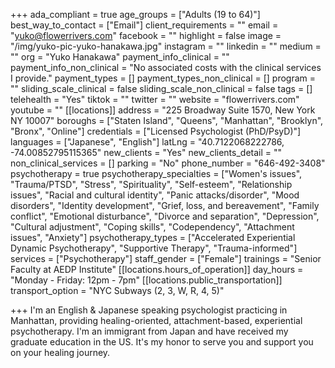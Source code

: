 +++
ada_compliant = true
age_groups = ["Adults (19 to 64)"]
best_way_to_contact = ["Email"]
client_requirements = ""
email = "yuko@flowerrivers.com"
facebook = ""
highlight = false
image = "/img/yuko-pic-yuko-hanakawa.jpg"
instagram = ""
linkedin = ""
medium = ""
org = "Yuko Hanakawa"
payment_info_clinical = ""
payment_info_non_clinical = "No associated costs with the clinical services I provide."
payment_types = []
payment_types_non_clinical = []
program = ""
sliding_scale_clinical = false
sliding_scale_non_clinical = false
tags = []
telehealth = "Yes"
tiktok = ""
twitter = ""
website = "flowerrivers.com"
youtube = ""
[[locations]]
address = "225 Broadway Suite 1570, New York NY 10007"
boroughs = ["Staten Island", "Queens", "Manhattan", "Brooklyn", "Bronx", "Online"]
credentials = ["Licensed Psychologist (PhD/PsyD)"]
languages = ["Japanese", "English"]
latLng = "40.7122068222786, -74.00852795115365"
new_clients = "Yes"
new_clients_detail = ""
non_clinical_services = []
parking = "No"
phone_number = "646-492-3408"
psychotherapy = true
psychotherapy_specialties = ["Women's issues", "Trauma/PTSD", "Stress", "Spirituality", "Self-esteem", "Relationship issues", "Racial and cultural identity", "Panic attacks/disorder", "Mood disorders", "Identity development", "Grief, loss, and bereavement", "Family conflict", "Emotional disturbance", "Divorce and separation", "Depression", "Cultural adjustment", "Coping skills", "Codependency", "Attachment issues", "Anxiety"]
psychotherapy_types = ["Accelerated Experiential Dynamic Psychotherapy", "Supportive Therapy", "Trauma-informed"]
services = ["Psychotherapy"]
staff_gender = ["Female"]
trainings = "Senior Faculty at AEDP Institute"
[[locations.hours_of_operation]]
day_hours = "Monday - Friday: 12pm - 7pm"
[[locations.public_transportation]]
transport_option = "NYC Subways (2, 3, W, R, 4, 5)"

+++
I'm an English & Japanese speaking psychologist practicing in Manhattan, providing healing-oriented, attachment-based, experiential psychotherapy. I'm an immigrant from Japan and have received my graduate education in the US. It's my honor to serve you and support you on your healing journey.